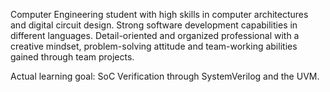 Computer Engineering student with high skills in computer architectures and digital circuit design.
Strong software development capabilities in different languages.
Detail-oriented and organized professional with a creative mindset, problem-solving attitude and team-working abilities gained through team projects.

Actual learning goal: SoC Verification through SystemVerilog and the UVM.
<!---
AlfredoPaolino/AlfredoPaolino is a ✨ special ✨ repository because its `README.md` (this file) appears on your GitHub profile.
You can click the Preview link to take a look at your changes.
--->
